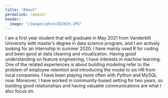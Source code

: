 ```yaml
---
title: "About"
permalink: /about/
header:
  image: "/images/photoID2019.JPG"
---
```


I am a first year student that will graduate in May 2021 from Vanderbilt University with master’s degree in data science program, and I am actively looking for an internship in summer 2020. I have mainly used R for coding and been good at data cleaning and visualization. Having good understanding on feature engineering, I have interests in machine learning. One of the related experiences is about building modeling refer to the problem of employee retention and introducing the model to six HR from local companies. I have been playing more often with Python and MySQL now. Moreover, I have worked in community-based setting for two years, so building good relationships and having valuable communications are what I also focus on.
